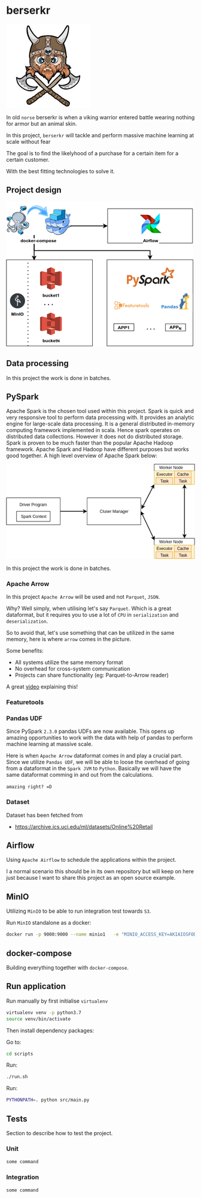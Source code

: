 # berserkr

![Screenshot](/docs/img/berserkr.jpeg)

In old `norse` berserkr is when a viking warrior entered battle wearing nothing for armor but an animal skin.

In this project, `berserkr` will tackle and perform massive machine learning at scale without fear

The goal is to find the likelyhood of a purchase for a certain item for a certain customer.

With the best fitting technologies to solve it.

## Project design

![Screenshot](/docs/img/project-design.png)

## Data processing

In this project the work is done in batches.

## PySpark

Apache Spark is the chosen tool used within this project. Spark is quick and very responsive tool to perform data processing with. It provides an analytic engine for large-scale data processing. It is a general distributed in-memory computing framework implemented in scala. Hence spark operates on distributed data collections. However it does not do distributed storage. Spark is proven to be much faster than the popular Apache Hadoop framework. Apache Spark and Hadoop have different purposes but works good together. A high level overview of Apache Spark below:

![Screenshot](/docs/img/spark.png)

In this project the work is done in batches.

### Apache Arrow

In this project `Apache Arrow` will be used and not `Parquet`, `JSON`.

Why? Well simply, when utilising let's say `Parquet`. Which is a great dataformat, but it requires you to use a lot of `CPU` in 
`serialization` and `deserialization`.

So to avoid that, let's use something that can be utilized in the same memory, here is where `arrow` comes in the picture.

Some benefits:

* All systems utilize the same memory format
* No overhead for cross-system communication
* Projects can share functionality (eg: Parquet-to-Arrow reader)

A great [video](https://www.youtube.com/watch?v=dPb2ZXnt2_U) explaining this!

### Featuretools

### Pandas UDF

Since PySpark `2.3.0` pandas UDFs are now available. This opens up amazing opportunities to work with the data with help of pandas to perform machine learning at massive scale.

Here is when `Apache Arrow` dataformat comes in and play a crucial part. Since we utilize `Pandas UDF`, we will be able to loose the overhead of going from a dataformat in the `Spark JVM` to `Python`. Basically we will have the same dataformat comming in and out from the calculations.

`amazing right? =D`

### Dataset

Dataset has been fetched from 

* https://archive.ics.uci.edu/ml/datasets/Online%20Retail

## Airflow

Using `Apache Airflow` to schedule the applications within the project.

I a normal scenario this should be in its own repository but will keep on here just because I want to share this project as an open source example.

## MinIO

Utilizing `MinIO` to be able to run integration test towards `S3`.

Run `MinIO` standalone as a docker:

```bash
docker run -p 9000:9000 --name minio1   -e "MINIO_ACCESS_KEY=AKIAIOSFODNN7EXAMPLE"   -e "MINIO_SECRET_KEY=wJalrXUtnFEMI/K7MDENG/bPxRfiCYEXAMPLEKEY"   -v /mnt/data:/data   minio/minio server /data
```

## docker-compose

Building everything together with `docker-compose`.

## Run application

Run manually by first initialise `virtualenv`  

```bash
virtualenv venv -p python3.7
source venv/bin/activate
```

Then install dependency packages:

Go to:
```bash
cd scripts
```
Run:
```bash
./run.sh
```
Run:
```bash
PYTHONPATH=. python src/main.py 
```
## Tests

Section to describe how to test the project.

### Unit

```bash
some command
```

### Integration

```bash
some command
```